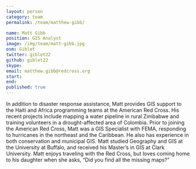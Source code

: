 ```yaml
---
layout: person
category: team
permalink: /team/matthew-gibb/

name: Matt Gibb
position: GIS Analyst
image: /img/team/matt-gibb.jpg
osm: Giblet
twitter: giblet22
github: giblet22
skype:
email: matthew.gibb@redcross.org
start:
end:
published: true
---
```


In addition to disaster response assistance, Matt provides GIS support to the Haiti and Africa programming teams at the American Red Cross. His recent projects include mapping a water pipeline in rural Zimbabwe and training volunteers in a drought-affected area of Colombia. Prior to joining the American Red Cross, Matt was a GIS Specialist with FEMA, responding to hurricanes in the northeast and the Caribbean. He also has experience in both conservation and municipal GIS. Matt studied Geography and GIS at the University at Buffalo, and received his Master’s in GIS at Clark University. Matt enjoys traveling with the Red Cross, but loves coming home to his daughter when she asks, “Did you find all the missing maps?”
